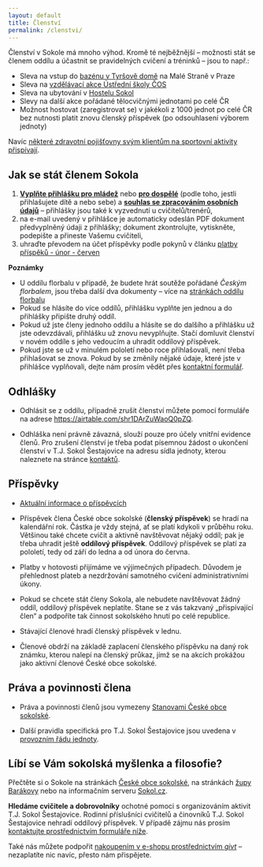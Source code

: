 ```yaml
---
layout: default
title: Členství
permalink: /clenstvi/
---
```


Členství v Sokole má mnoho výhod. Kromě té nejběžnější – možnosti stát se členem oddílu a účastnit se pravidelných cvičení a tréninků – jsou to např.:

* Sleva na vstup do [bazénu v Tyršově domě](http://www.sokol.eu/obsah/5430/plavecky-bazen) na Malé Straně v Praze
* Sleva na [vzdělávací akce Ústřední školy ČOS](http://www.sokol.eu/obsah/234/seminare-a-skoleni)
* Sleva na ubytování v [Hostelu Sokol](http://www.sokol.eu/obsah/5391/hostel-sokol)
* Slevy na další akce pořádané tělocvičnými jednotami po celé ČR
* Možnost hostovat (zaregistrovat se) v jakékoli z 1000 jednot po celé ČR bez nutnosti platit znovu členský příspěvek (po odsouhlasení výborem jednoty)

Navíc [některé zdravotní pojišťovny svým klientům na sportovní aktivity přispívají](https://www.sokol.cz/sokol/index.php?action=zobrazdokument&typdok=1&iddok=3461).

## Jak se stát členem Sokola

1. [**Vyplňte přihlášku pro mládež**](http://sokol.eu/priloha/33853/prihlaska-mladez.docx) nebo [**pro dospělé**](http://sokol.eu/priloha/33854/prihlaska-dospeli.docx) (podle toho, jestli přihlašujete dítě a nebo sebe) a [**souhlas se zpracováním osobních údajů**](http://sokol.eu/priloha/33850/formular-cos-souhlas-clena.docx) – přihlášky jsou také k vyzvednutí u cvičitelů/trenérů,
2. na e-mail uvedený v přihlášce je automaticky odeslán PDF dokument předvyplněný údaji z přihlášky; dokument zkontrolujte, vytiskněte, podepište a přineste Vašemu cvičiteli,
3. uhraďte převodem na účet příspěvky podle pokynů v článku [platby příspěků - únor - červen]({{relative}}/2019/01/09-platby.html)

**Poznámky**

* U oddílu florbalu v případě, že budete hrát soutěže pořádané _Českým florbalem_, jsou třeba další dva dokumenty – více na [stránkách oddílu florbalu]({{relative}}/oddily/florbal/)
* Pokud se hlásíte do více oddílů, přihlášku vyplňte jen jednou a do přihlášky připište druhý oddíl.
* Pokud už jste členy jednoho oddílu a hlásíte se do dalšího a přihlášku už jste odevzdávali, přihlášku už znovu nevyplňujte. Stačí domluvit členství v novém oddíle s jeho vedoucím a uhradit oddílový příspěvek.
* Pokud jste se už v minulém pololetí nebo roce přihlašovali, není třeba přihlašovat se znova. Pokud by se změnily nějaké údaje, které jste v přihlášce vyplňovali, dejte nám prosím vědět přes [kontaktní formulář](#napiste-nam).

## Odhlášky

* Odhlásit se z oddílu, případně zrušit členství můžete pomocí formuláře na adrese <https://airtable.com/shr1DArZuWaoQ0pZQ>.

* Odhláška není právně závazná, slouží pouze pro účely vnitřní evidence členů. Pro zrušení členství je třeba podat písemnou žádost o ukončení členství v T.J. Sokol Šestajovice na adresu sídla jednoty, kterou naleznete na stránce [kontaktů]({{relative}}/kontakt/).

## Příspěvky

* [Aktuální informace o příspěvcích]({{relative}}/2019/01/09/platby.html)

* Příspěvek člena České obce sokolské (**členský příspěvek**) se hradí na kalendářní rok. Částka je vždy stejná, ať se platí kdykoli v průběhu roku. Většinou také chcete cvičit a aktivně navštěvovat nějaký oddíl; pak je třeba uhradit ještě **oddílový příspěvek**. Oddílový příspěvek se platí za pololetí, tedy od září do ledna a od února do června.

* Platby v hotovosti přijímáme ve výjimečných případech. Důvodem je přehlednost plateb a nezdržování samotného cvičení administrativními úkony.

* Pokud se chcete stát členy Sokola, ale nebudete navštěvovat žádný oddíl, oddílový příspěvek neplatíte. Stane se z vás takzvaný „přispívající člen“ a podpoříte tak činnost sokolského hnutí po celé republice.

* Stávající členové hradí členský příspěvek v lednu.

* Členové obdrží na základě zaplacení členského příspěvku na daný rok známku, kterou nalepí na členský průkaz, jímž se na akcích prokážou jako aktivní členové České obce sokolské.

## Práva a povinnosti člena

* Práva a povinnosti členů jsou vymezeny [Stanovami České obce sokolské]({{relative}}/files/stanovy-verze-0_1.pdf).

* Další pravidla specifická pro T.J. Sokol Šestajovice jsou uvedena v [provozním řádu jednoty]({{relative}}/rad/).

## Líbí se Vám sokolská myšlenka a filosofie?

Přečtěte si o Sokole na stránkách [České obce sokolské](http://www.sokol.eu/menu/18), na stránkách [župy Barákovy](http://www.zbarakova.cz/) nebo na informačním serveru [Sokol.cz](http://www.sokol.cz/sokol).

**Hledáme cvičitele a dobrovolníky** ochotné pomoci s organizováním aktivit T.J. Sokol Šestajovice. Rodinní příslušníci cvičitelů a činovníků T.J. Sokol Šestajovice nehradí oddílový příspěvek. V případě zájmu nás prosím [kontaktujte prostřednictvím formuláře níže](#napiste-nam).

Také nás můžete podpořit [nakoupením v e-shopu prostřednictvím _givt_](https://givt.cz/RAOSset.php?organizationId=2903) – nezaplatíte nic navíc, přesto nám přispějete.
